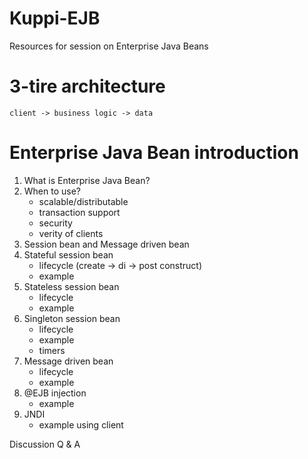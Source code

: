 # Kuppi-EJB
Resources for session on Enterprise Java Beans

# 3-tire architecture
    client -> business logic -> data

# Enterprise Java Bean introduction
1. What is Enterprise Java Bean?
2. When to use?
	- scalable/distributable
	- transaction support
	- security
	- verity of clients
3. Session bean and Message driven bean
4. Stateful session bean
    - lifecycle (create -> di -> post construct)
    - example
5. Stateless session bean
    - lifecycle
    - example
6. Singleton session bean
    - lifecycle
    - example
    - timers
7. Message driven bean
    - lifecycle
    - example
8. @EJB injection
    - example
9. JNDI
    - example using client


Discussion Q & A
